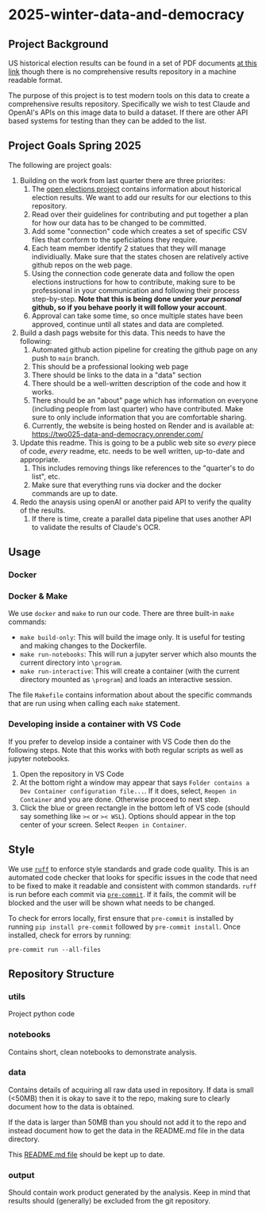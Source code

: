 # 2025-winter-data-and-democracy

## Project Background

US historical election results can be found in a set of PDF documents [at this link](https://history.house.gov/Institution/Election-Statistics/Election-Statistics/) though there is no comprehensive results repository in a machine readable format.

The purpose of this project is to test modern tools on this data to create a comprehensive results repository. Specifically we wish to test Claude and OpenAI's APIs on this image data to build a dataset. If there are other API based systems for testing than they can be added to the list.

## Project Goals Spring 2025

The following are project goals:

1. Building on the work from last quarter there are three priorites:
   1. The [open elections project](http://openelections.net/) contains information about historical election results. We want to add our results for our elections to this repository.
   2. Read over their guidelines for contributing and put together a plan for how our data has to be changed to be committed.
   3. Add some "connection" code which creates a set of specific CSV files that conform to the speficiations they require.
   4. Each team member identify 2 statues that they will manage individiually. Make sure that the states chosen are relatively active github repos on the web page.
   5. Using the connection code generate data and follow the open elections instructions for how to contribute, making sure to be professional in your communication and following their process step-by-step. **Note that this is being done under _your personal_ github, so if you behave poorly it will follow your account**.
   6. Approval can take some time, so once multiple states have been approved, continue until all states and data are completed.
2. Build a dash pags website for this data. This needs to have the following:
   1. Automated github action pipeline for creating the github page on any push to `main` branch.
   2. This should be a professional looking web page
   3. There should be links to the data in a "data" section
   4. There should be a well-written description of the code and how it works.
   5. There should be an "about" page which has information on everyone (including people from last quarter) who have contributed. Make sure to only include information that you are comfortable sharing.
   6. Currently, the website is being hosted on Render and is available at: https://two025-data-and-democracy.onrender.com/
3. Update this readme. This is going to be a public web site so _every_ piece of code, _every_ readme, etc. needs to be well written, up-to-date and appropriate.
   1. This includes removing things like references to the "quarter's to do list", etc.
   2. Make sure that everything runs via docker and the docker commands are up to date.
3. Redo the anaysis using openAI or another paid API to verify the quality of the results.
   1. If there is time, create a parallel data pipeline that uses another API to validate the results of Claude's OCR.

## Usage

### Docker

### Docker & Make

We use `docker` and `make` to run our code. There are three built-in `make` commands:

* `make build-only`: This will build the image only. It is useful for testing and making changes to the Dockerfile.
* `make run-notebooks`: This will run a jupyter server which also mounts the current directory into `\program`.
* `make run-interactive`: This will create a container (with the current directory mounted as `\program`) and loads an interactive session. 

The file `Makefile` contains information about about the specific commands that are run using when calling each `make` statement.

### Developing inside a container with VS Code

If you prefer to develop inside a container with VS Code then do the following steps. Note that this works with both regular scripts as well as jupyter notebooks.

1. Open the repository in VS Code
2. At the bottom right a window may appear that says `Folder contains a Dev Container configuration file...`. If it does, select, `Reopen in Container` and you are done. Otherwise proceed to next step. 
3. Click the blue or green rectangle in the bottom left of VS code (should say something like `><` or `>< WSL`). Options should appear in the top center of your screen. Select `Reopen in Container`.



## Style
We use [`ruff`](https://docs.astral.sh/ruff/) to enforce style standards and grade code quality. This is an automated code checker that looks for specific issues in the code that need to be fixed to make it readable and consistent with common standards. `ruff` is run before each commit via [`pre-commit`](https://pre-commit.com/). If it fails, the commit will be blocked and the user will be shown what needs to be changed.

To check for errors locally, first ensure that `pre-commit` is installed by running `pip install pre-commit` followed by `pre-commit install`. Once installed, check for errors by running:
```
pre-commit run --all-files
```

## Repository Structure

### utils
Project python code

### notebooks
Contains short, clean notebooks to demonstrate analysis.

### data

Contains details of acquiring all raw data used in repository. If data is small (<50MB) then it is okay to save it to the repo, making sure to clearly document how to the data is obtained.

If the data is larger than 50MB than you should not add it to the repo and instead document how to get the data in the README.md file in the data directory. 

This [README.md file](/data/README.md) should be kept up to date.

### output
Should contain work product generated by the analysis. Keep in mind that results should (generally) be excluded from the git repository.
